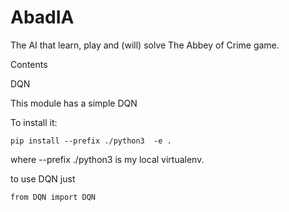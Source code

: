 # AbadIA

The AI that learn, play and (will) solve The Abbey of Crime game. 

Contents

DQN 

This module has a simple DQN

To install it: 

`pip install --prefix ./python3  -e .`

where --prefix ./python3 is my local virtualenv. 

to use DQN just 

`from DQN import DQN`



